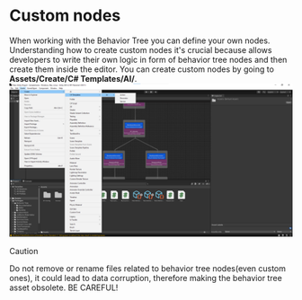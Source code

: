 # Custom nodes

When working with the Behavior Tree you can define your own nodes. Understanding how to create custom nodes it's crucial because allows developers to write their own logic in form of behavior tree nodes and then create them inside the editor.
You can create custom nodes by going to <b>Assets/Create/C# Templates/AI/</b>.
![image](../../images/nodes/CreateCustomNodes.png)

> [!CAUTION]
> Do not remove or rename files related to behavior tree nodes(even custom ones), it could lead to data
> corruption, therefore making the behavior tree asset obsolete. BE CAREFUL!